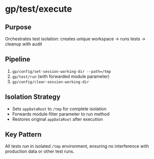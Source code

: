 # gp/test/execute  

## Purpose
Orchestrates test isolation: creates unique workspace → runs tests → cleanup with audit

## Pipeline
1. `gp/config/set-session-working-dir --path=/tmp`
2. `gp/test/run` (with forwarded module parameter)
3. `gp/config/clear-session-working-dir`

## Isolation Strategy
- Sets `appDataRoot` to `/tmp` for complete isolation
- Forwards module filter parameter to run method
- Restores original `appDataRoot` after execution

## Key Pattern
All tests run in isolated `/tmp` environment, ensuring no interference with production data or other test runs.